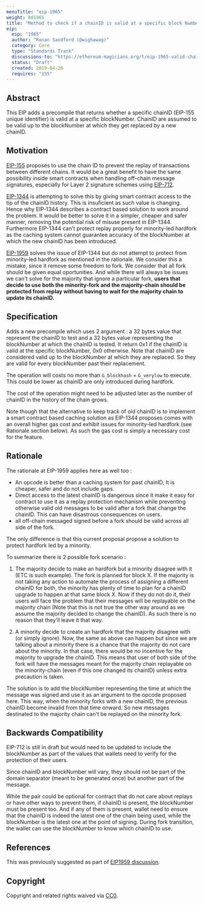 ```yaml
---
menuTitle: "eip-1965"
weight: 801965 
title: "Method to check if a chainID is valid at a specific block Number"
eip:
  eip: "1965"
  author: "Ronan Sandford (@wighawag)"
  category: Core
  type: "Standards Track"
  discussions-to: "https://ethereum-magicians.org/t/eip-1965-valid-chainid-for-specific-blocknumber-protect-all-forks/3181"
  status: "Draft"
  created: 2019-04-20
  requires: "155"
---
```


## Abstract
This EIP adds a precompile that returns whether a specific chainID (EIP-155 unique identifier) is valid at a specific blockNumber. ChainID are assumed to be valid up to the blockNumber at which they get replaced by a new chainID.

## Motivation
[EIP-155](https://eips.ethereum.org/EIPS/eip-155) proposes to use the chain ID to prevent the replay of transactions between different chains. It would be a great benefit to have the same possibility inside smart contracts when handling off-chain message signatures, especially for Layer 2 signature schemes using [EIP-712](https://eips.ethereum.org/EIPS/eip-712).

[EIP-1344](http://eips.ethereum.org/EIPS/eip-1344) is attempting to solve this by giving smart contract access to the tip of the chainID history. This is insuficient as such value is changing. Hence why EIP-1344 describes a contract based solution to work around the problem. It would be better to solve it in a simpler, cheaper and safer manner, removing the potential risk of misuse present in EIP-1344. Furthermore EIP-1344 can't protect replay properly for minority-led hardfork as the caching system cannot guarantee accuracy of the blockNumber at which the new chainID has been introduced.

[EIP-1959](https://github.com/ethereum/EIPs/pull/1959) solves the issue of EIP-1344 but do not attempt to protect from minority-led hardfork as mentioned in the rationale. We consider this a mistake, since it remove some freedom to fork. We consider that all fork should be given equal oportunities. And while there will always be issues we can't solve for the majority that ignore a particular fork, **users that decide to use both the minority-fork and the majority-chain should be protected from replay without having to wait for the majority chain to update its chainID.**

## Specification
Adds a new precompile which uses 2 argument : a 32 bytes value that represent the chainID to test and a 32 bytes value representing the blockNumber at which the chainID is tested. It return 0x1  if the chainID is valid at the specific blockNumber, 0x0 otherwise. Note that chainID are considered valid up to the blockNumber at which they are replaced. So they are valid for every blockNumber past their replacement.

The operation will costs no more than `G_blockhash` + `G_verylow` to execute. This could be lower as chainID are only introduced during hardfork.

The cost of the operation might need to be adjusted later as the number of chainID in the history of the chain grows.

Note though that the alternative to keep track of old chainID is to implement a smart contract based caching solution as EIP-1344 proposes comes with an overall higher gas cost and exhibit issues for minority-led hardfork (see Rationale section below). As such the gas cost is simply a necessary cost for the feature.

## Rationale

The rationale at EIP-1959 applies here as well too :

- An opcode is better than a caching system for past chainID, It is cheaper, safer and do not include gaps.
- Direct access to the latest chainID is dangerous since it make it easy for contract to use it as a replay protection mechanism while preventing otherwise valid old messages to be valid after a fork that change the chainID. This can have disastrous consequences on users.
- all off-chain messaged signed before a fork should be valid across all side of the fork.

The only difference is that this current proposal propose a solution to protect hardfork led by a minority.

To summarize there is 2 possible fork scenario :

1) The majority decide to make an hardfork but a minority disagree with it (ETC is such example). The fork is planned for block X. If the majority is not taking any action to automate the process of assigning a different chainID for both, the minority has plenty of time to plan for a chainID upgrade to happen at that same block X. Now if they do not do it, their users will face the problem that their messages will be replayable on the majority chain (Note that this is not true the other way around as we assume the majority decided to change the chainID). As such there is no reason that they’ll leave it that way.

2) A minority decide to create an hardfork that the majority disagree with (or simply ignore). Now, the same as above can happen but since we are talking about a minority there is a chance that the majority do not care about the minority. In that case, there would be no incentive for the majority to upgrade the chainID. This means that user of both side of the fork will have the messages meant for the majority chain replayable on the minority-chain (even if this one changed its chainID) unless extra precaution is taken.

The solution is to add the blockNumber representing the time at which the message was signed and use it as an argument to the opcode proposed here. This way, when the minority forks with a new chainID, the previous chainID become invalid from that time onward. So new messages destinated to the majority chain can't be replayed on the minority fork.


## Backwards Compatibility

EIP-712 is still in draft but would need to be updated to include the blockNumber as part of the values that wallets need to verify for the protection of their users.

Since chainID and blockNumber will vary, they should not be part of the domain separator (meant to be generated once) but another part of the message.

While the pair could be optional for contract that do not care about replays or have other ways to prevent them, if chainID is present, the blockNumber must be present too. And if any of them is present, wallet need to ensure that the chainID is indeed the latest one of the chain being used, while the blockNumber is the latest one at the point of signing. During fork transition, the wallet can use the blockNumber to know which chainID to use.

## References
This was previously suggested as part of [EIP1959 discussion](https://ethereum-magicians.org/t/eip-1959-valid-chainid-opcode/3170).

## Copyright
Copyright and related rights waived via [CC0](https://creativecommons.org/publicdomain/zero/1.0/).